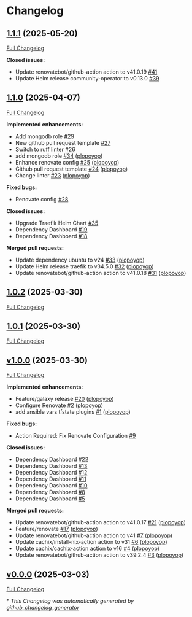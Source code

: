 # Changelog

## [1.1.1](https://github.com/plopoyop/ansible-collection-kubernetes/tree/1.1.1) (2025-05-20)

[Full Changelog](https://github.com/plopoyop/ansible-collection-kubernetes/compare/1.1.0...1.1.1)

**Closed issues:**

- Update renovatebot/github-action action to v41.0.19 [\#41](https://github.com/plopoyop/ansible-collection-kubernetes/issues/41)
- Update Helm release community-operator to v0.13.0 [\#39](https://github.com/plopoyop/ansible-collection-kubernetes/issues/39)

## [1.1.0](https://github.com/plopoyop/ansible-collection-kubernetes/tree/1.1.0) (2025-04-07)

[Full Changelog](https://github.com/plopoyop/ansible-collection-kubernetes/compare/1.0.2...1.1.0)

**Implemented enhancements:**

- Add mongodb role [\#29](https://github.com/plopoyop/ansible-collection-kubernetes/issues/29)
- New github pull request template [\#27](https://github.com/plopoyop/ansible-collection-kubernetes/issues/27)
- Switch to ruff linter [\#26](https://github.com/plopoyop/ansible-collection-kubernetes/issues/26)
- add mongodb role [\#34](https://github.com/plopoyop/ansible-collection-kubernetes/pull/34) ([plopoyop](https://github.com/plopoyop))
- Enhance renovate config [\#25](https://github.com/plopoyop/ansible-collection-kubernetes/pull/25) ([plopoyop](https://github.com/plopoyop))
- Github pull request template [\#24](https://github.com/plopoyop/ansible-collection-kubernetes/pull/24) ([plopoyop](https://github.com/plopoyop))
- Change linter [\#23](https://github.com/plopoyop/ansible-collection-kubernetes/pull/23) ([plopoyop](https://github.com/plopoyop))

**Fixed bugs:**

- Renovate config [\#28](https://github.com/plopoyop/ansible-collection-kubernetes/issues/28)

**Closed issues:**

- Upgrade Traefik Helm Chart [\#35](https://github.com/plopoyop/ansible-collection-kubernetes/issues/35)
- Dependency Dashboard [\#19](https://github.com/plopoyop/ansible-collection-kubernetes/issues/19)
- Dependency Dashboard [\#18](https://github.com/plopoyop/ansible-collection-kubernetes/issues/18)

**Merged pull requests:**

- Update dependency ubuntu to v24 [\#33](https://github.com/plopoyop/ansible-collection-kubernetes/pull/33) ([plopoyop](https://github.com/plopoyop))
- Update Helm release traefik to v34.5.0 [\#32](https://github.com/plopoyop/ansible-collection-kubernetes/pull/32) ([plopoyop](https://github.com/plopoyop))
- Update renovatebot/github-action action to v41.0.18 [\#31](https://github.com/plopoyop/ansible-collection-kubernetes/pull/31) ([plopoyop](https://github.com/plopoyop))

## [1.0.2](https://github.com/plopoyop/ansible-collection-kubernetes/tree/1.0.2) (2025-03-30)

[Full Changelog](https://github.com/plopoyop/ansible-collection-kubernetes/compare/1.0.1...1.0.2)

## [1.0.1](https://github.com/plopoyop/ansible-collection-kubernetes/tree/1.0.1) (2025-03-30)

[Full Changelog](https://github.com/plopoyop/ansible-collection-kubernetes/compare/v1.0.0...1.0.1)

## [v1.0.0](https://github.com/plopoyop/ansible-collection-kubernetes/tree/v1.0.0) (2025-03-30)

[Full Changelog](https://github.com/plopoyop/ansible-collection-kubernetes/compare/v0.0.0...v1.0.0)

**Implemented enhancements:**

- Feature/galaxy release [\#20](https://github.com/plopoyop/ansible-collection-kubernetes/pull/20) ([plopoyop](https://github.com/plopoyop))
- Configure Renovate [\#2](https://github.com/plopoyop/ansible-collection-kubernetes/pull/2) ([plopoyop](https://github.com/plopoyop))
- add ansible vars tfstate plugins [\#1](https://github.com/plopoyop/ansible-collection-kubernetes/pull/1) ([plopoyop](https://github.com/plopoyop))

**Fixed bugs:**

- Action Required: Fix Renovate Configuration [\#9](https://github.com/plopoyop/ansible-collection-kubernetes/issues/9)

**Closed issues:**

- Dependency Dashboard [\#22](https://github.com/plopoyop/ansible-collection-kubernetes/issues/22)
- Dependency Dashboard [\#13](https://github.com/plopoyop/ansible-collection-kubernetes/issues/13)
- Dependency Dashboard [\#12](https://github.com/plopoyop/ansible-collection-kubernetes/issues/12)
- Dependency Dashboard [\#11](https://github.com/plopoyop/ansible-collection-kubernetes/issues/11)
- Dependency Dashboard [\#10](https://github.com/plopoyop/ansible-collection-kubernetes/issues/10)
- Dependency Dashboard [\#8](https://github.com/plopoyop/ansible-collection-kubernetes/issues/8)
- Dependency Dashboard [\#5](https://github.com/plopoyop/ansible-collection-kubernetes/issues/5)

**Merged pull requests:**

- Update renovatebot/github-action action to v41.0.17 [\#21](https://github.com/plopoyop/ansible-collection-kubernetes/pull/21) ([plopoyop](https://github.com/plopoyop))
- Feature/renovate [\#17](https://github.com/plopoyop/ansible-collection-kubernetes/pull/17) ([plopoyop](https://github.com/plopoyop))
- Update renovatebot/github-action action to v41 [\#7](https://github.com/plopoyop/ansible-collection-kubernetes/pull/7) ([plopoyop](https://github.com/plopoyop))
- Update cachix/install-nix-action action to v31 [\#6](https://github.com/plopoyop/ansible-collection-kubernetes/pull/6) ([plopoyop](https://github.com/plopoyop))
- Update cachix/cachix-action action to v16 [\#4](https://github.com/plopoyop/ansible-collection-kubernetes/pull/4) ([plopoyop](https://github.com/plopoyop))
- Update renovatebot/github-action action to v39.2.4 [\#3](https://github.com/plopoyop/ansible-collection-kubernetes/pull/3) ([plopoyop](https://github.com/plopoyop))

## [v0.0.0](https://github.com/plopoyop/ansible-collection-kubernetes/tree/v0.0.0) (2025-03-03)

[Full Changelog](https://github.com/plopoyop/ansible-collection-kubernetes/compare/51e1d110e86fa602ee48509ed59fdae6b851f118...v0.0.0)



\* *This Changelog was automatically generated by [github_changelog_generator](https://github.com/github-changelog-generator/github-changelog-generator)*
